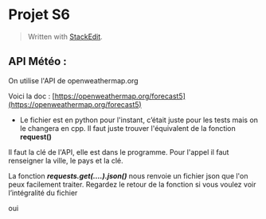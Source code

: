 # Projet S6
> Written with [StackEdit](https://stackedit.io/).

## API Météo :
On utilise l'API de openweathermap.org

Voici la doc : [https://openweathermap.org/forecast5](https://openweathermap.org/forecast5)


 - Le fichier est en python pour l'instant, c’était juste pour les tests
   mais on le changera en cpp. Il faut juste trouver l'équivalent de la
   fonction **request()**


Il faut la clé de l'API, elle est dans le programme.
Pour l'appel il faut renseigner la ville, le pays et la clé.

La fonction ***requests.get(....).json()*** nous renvoie un fichier json que l'on peux facilement traiter. Regardez le retour de la fonction si vous voulez voir l’intégralité du fichier


oui